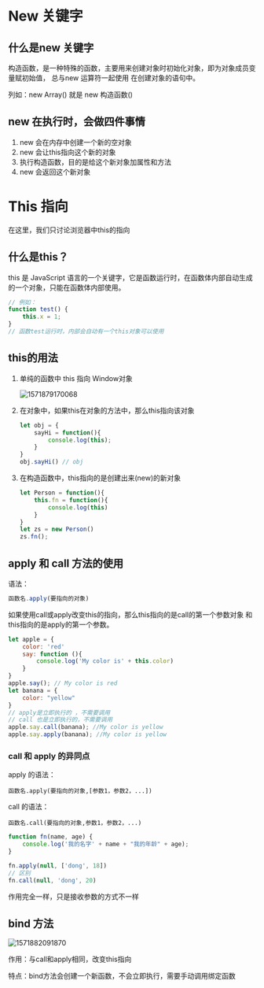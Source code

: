 # New 关键字

## 什么是new 关键字

构造函数，是一种特殊的函数，主要用来创建对象时初始化对象，即为对象成员变量赋初始值， 总与new 运算符一起使用 在创建对象的语句中。

列如：new Array()  就是 new 构造函数()

## new 在执行时，会做四件事情

1. new 会在内存中创建一个新的空对象
2. new 会让this指向这个新的对象
3. 执行构造函数，目的是给这个新对象加属性和方法
4. new 会返回这个新对象

# This 指向

在这里，我们只讨论浏览器中this的指向

## 什么是this？

this 是 JavaScript 语言的一个关键字，它是函数运行时，在函数体内部自动生成的一个对象，只能在函数体内部使用。

```js
// 例如：
function test() {
    this.x = 1;
} 
// 函数test运行时，内部会自动有一个this对象可以使用
```

## this的用法

1. 单纯的函数中  this 指向  Window对象

   ![1571879170068](C:\Users\lenovo\AppData\Roaming\Typora\typora-user-images\1571879170068.png)



2. 在对象中，如果this在对象的方法中，那么this指向该对象

   ```js
   let obj = {
       sayHi = function(){
           console.log(this);
       }
   }
   obj.sayHi() // obj
   ```

   

3. 在构造函数中，this指向的是创建出来(new)的新对象

   ```js
   let Person = function(){
       this.fn = function(){
           console.log(this)
       }
   }
   let zs = new Person()
   zs.fn();
   ```

## apply 和 call 方法的使用

语法：

```js
函数名.apply(要指向的对象)
```

如果使用call或apply改变this的指向，那么this指向的是call的第一个参数对象 和 this指向的是apply的第一个参数。

```js
let apple = {
    color: 'red'
    say: function (){
        console.log('My color is' + this.color)
    }
}
apple.say(); // My color is red
let banana = {
    color: "yellow"
}
// apply是立即执行的 ，不需要调用
// call 也是立即执行的，不需要调用
apple.say.call(banana); //My color is yellow
apple.say.apply(banana); //My color is yellow

```

### call 和 apply 的异同点

apply 的语法：

`函数名.apply(要指向的对象,[参数1，参数2，...])`

call 的语法：

`函数名.call(要指向的对象,参数1，参数2，...)`

```js
function fn(name, age) {
    console.log('我的名字' + name + "我的年龄" + age);
}

fn.apply(null, ['dong', 18])
// 区别
fn.call(null, 'dong', 20)
```

作用完全一样，只是接收参数的方式不一样

## bind 方法

![1571882091870](C:\Users\lenovo\AppData\Roaming\Typora\typora-user-images\1571882091870.png)

作用：与call和apply相同，改变this指向

特点：bind方法会创建一个新函数，不会立即执行，需要手动调用绑定函数

